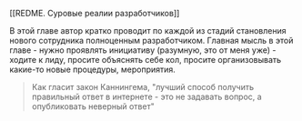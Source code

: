 [[REDME. Суровые реалии разработчиков]]

В этой главе автор кратко проводит по каждой из стадий становления нового сотрудника полноценным разработчиком. 
Главная мысль в этой главе - нужно проявлять инициативу (разумную, это от меня уже) - ходите к лиду, просите объяснять себе кол, просите организовывать какие-то новые процедуры, мероприятия.

> Как гласит закон Каннингема, "лучший способ получить правильный ответ в интернете - это не задавать вопрос, а опубликовать неверный ответ"

